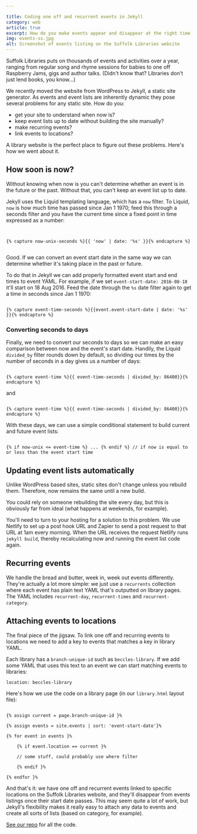 ```yaml
---

title: Coding one off and recurrent events in Jekyll
category: web
article: true
excerpt: How do you make events appear and disappear at the right time on a static website, while linking them to specific locations? This article contains a detailed explanation.
img: events-ss.jpg
alt: Screenshot of events listing on the Suffolk Libraries website
---
```


Suffolk Libraries puts on thousands of events and activities over a year, ranging from regular song and rhyme sessions for babies to one off Raspberry Jams, gigs and author talks. (Didn't know that? Libraries don't just lend books, you know&hellip;)

We recently moved the website from WordPress to Jekyll, a static site generator. As events and event lists are inherently dynamic they pose several problems for any static site. How do you:

- get your site to understand when now is?
- keep event lists up to date without building the site manually?
- make recurring events?
- link events to locations?

A library website is the perfect place to figure out these problems. Here's how we went about it.

## How soon is now?

Without knowing when now is you can't determine whether an event is in the future or the past. Without that, you can't keep an event list up to date.

Jekyll uses the Liquid templating language, which has a `now` filter. To Liquid, `now` is how much time has passed since Jan 1 1970; feed this through a seconds filter and you have the current time since a fixed point in time expressed as a number:

<pre><code>

&lbrace;&percnt; capture now-unix-seconds &percnt;&rbrace;&lbrace;&lbrace; 'now' | date: '&percnt;s' &rbrace;&rbrace;&lbrace;&percnt; endcapture &percnt;&rbrace;

</code></pre>

Good. If we can convert an event start date in the same way we can determine whether it's taking place in the past or future.

To do that in Jekyll we can add properly formatted event start and end times to event YAML. For example, if we set `event-start-date: 2016-08-18` it'll start on 18 Aug 2016. Feed the date through the `%s` date filter again to get a time in seconds since Jan 1 1970:

<pre><code>
&lbrace;&percnt; capture event-time-seconds &percnt;&rbrace;&lbrace;&lbrace;event.event-start-date | date: '&percnt;s' &rbrace;&rbrace;&lbrace;&percnt; endcapture &percnt;&rbrace;
</code></pre>

### Converting seconds to days

Finally, we need to convert our seconds to days so we can make an easy comparison between now and the event's start date. Handily, the Liquid `divided_by` filter rounds down by default, so dividing our times by the number of seconds in a day gives us a number of days:

<pre><code>
&lbrace;&percnt; capture event-time &percnt;&rbrace;&lbrace;&lbrace; event-time-seconds | divided_by: 86400&rbrace;&rbrace;&lbrace;&percnt; endcapture &percnt;&rbrace;
</code></pre>

and

<pre><code>
&lbrace;&percnt; capture event-time &percnt;&rbrace;&lbrace;&lbrace; event-time-seconds | divided_by: 86400&rbrace;&rbrace;&lbrace;&percnt; endcapture &percnt;&rbrace;
</code></pre>

With these days, we can use a simple conditional statement to build current and future event lists:

<pre><code>
&lbrace;&percnt; if now-unix <= event-time &percnt;&rbrace; ... &lbrace;&percnt; endif &percnt;&rbrace; // if now is equal to or less than the event start time
</code></pre>

## Updating event lists automatically

Unlike WordPress based sites, static sites don't change unless you rebuild them. Therefore, now remains the same until a new build.

You could rely on someone rebuilding the site every day, but this is obviously far from ideal (what happens at weekends, for example).

You'll need to turn to your hosting for a solution to this problem. We use Netlify to set up a post hook URL and Zapier to send a post request to that URL at 1am every morning. When the URL receives the request Netlify runs `jekyll build`, thereby recalculating now and running the event list code again.

## Recurring events

We handle the bread and butter, week in, week out events differently. They're actually a lot more simple: we just use a `recurrents` collection where each event has plain text YAML that's outputted on library pages. The YAML includes `recurrent-day`, `recurrent-times` and `recurrent-category`.

## Attaching events to locations

The final piece of the jigsaw. To link one off and recurring events to locations we need to add a key to events that matches a key in library YAML.

Each library has a `branch-unique-id` such as `beccles-library`. If we add some YAML that uses this text to an event we can start matching events to libraries:

`location: beccles-library`

Here's how we use the code on a library page (in our `library.html` layout file):

<pre><code>
&lbrace;&percnt; assign current = page.branch-unique-id &rbrace;&percnt;

&lbrace;&percnt; assign events = site.events | sort: 'event-start-date'&rbrace;&percnt;

&lbrace;&percnt; for event in events &rbrace;&percnt;

    &lbrace;&percnt; if event.location == current &rbrace;&percnt;

    // some stuff, could probably use where filter

    &lbrace;&percnt; endif &rbrace;&percnt;

&lbrace;&percnt; endfor &rbrace;&percnt;
</code></pre>

And that's it: we have  one off and recurrent events linked to specific locations on the Suffolk Libraries website, and they'll disappear from events listings once their start date passes. This may seem quite a lot of work, but Jekyll's flexibility makes it really easy to attach any data to events and create all sorts of lists (based on category, for example).

[See our repo](https://github.com/suffolklibraries/sljekyll) for all the code.
